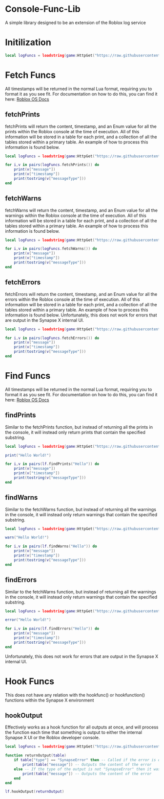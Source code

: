 # Console-Func-Lib
A simple library designed to be an extension of the Roblox log service

# Initilization

```lua
local logFuncs = loadstring(game:HttpGet("https://raw.githubusercontent.com/Skribb11es/Console-Func-Lib/main/main.lua"))()
```

# Fetch Funcs

All timestamps will be returned in the normal Lua format, requiring you to format it as you see fit. For documentation on how to do this, you can find it here: [Roblox OS Docs](https://developer.roblox.com/en-us/api-reference/lua-docs/os)

## fetchPrints

fetchPrints will return the content, timestamp, and an Enum value for all the prints within the Roblox console at the time of execution. All of this information will be stored in a table for each print, and a collection of all the tables stored within a primary table. An example of how to process this information is found below.
```lua
local logFuncs = loadstring(game:HttpGet("https://raw.githubusercontent.com/Skribb11es/Console-Func-Lib/main/main.lua"))()

for i,v in pairs(logFuncs.fetchPrints()) do
    print(v["message"])
    print(v["timestamp"])
    print(tostring(v["messageType"]))
end
```

## fetchWarns

fetchWarns will return the content, timestamp, and an Enum value for all the warnings within the Roblox console at the time of execution. All of this information will be stored in a table for each print, and a collection of all the tables stored within a primary table. An example of how to process this information is found below.
```lua
local logFuncs = loadstring(game:HttpGet("https://raw.githubusercontent.com/Skribb11es/Console-Func-Lib/main/main.lua"))()

for i,v in pairs(logFuncs.fetchWarns()) do
    print(v["message"])
    print(v["timestamp"])
    print(tostring(v["messageType"]))
end
```

## fetchErrors

fetchErrors will return the content, timestamp, and an Enum value for all the errors within the Roblox console at the time of execution. All of this information will be stored in a table for each print, and a collection of all the tables stored within a primary table. An example of how to process this information is found below. Unfortunately, this does not work for errors that are output in the Synapse X internal UI.
```lua
local logFuncs = loadstring(game:HttpGet("https://raw.githubusercontent.com/Skribb11es/Console-Func-Lib/main/main.lua"))()

for i,v in pairs(logFuncs.fetchErrors()) do
    print(v["message"])
    print(v["timestamp"])
    print(tostring(v["messageType"]))
end
```

# Find Funcs

All timestamps will be returned in the normal Lua format, requiring you to format it as you see fit. For documentation on how to do this, you can find it here: [Roblox OS Docs](https://developer.roblox.com/en-us/api-reference/lua-docs/os)

## findPrints

Similar to the fetchPrints function, but instead of returning all the prints in the console, it will instead only return prints that contain the specified substring.
```lua
local logFuncs = loadstring(game:HttpGet("https://raw.githubusercontent.com/Skribb11es/Console-Func-Lib/main/main.lua"))()

print("Hello World!")

for i,v in pairs(lf.findPrints("Hello")) do
    print(v["message"])
    print(v["timestamp"])
    print(tostring(v["messageType"]))
end
```

## findWarns

Similar to the fetchWarns function, but instead of returning all the warnings in the console, it will instead only return warnings that contain the specified substring.
```lua
local logFuncs = loadstring(game:HttpGet("https://raw.githubusercontent.com/Skribb11es/Console-Func-Lib/main/main.lua"))()

warn("Hello World!")

for i,v in pairs(lf.findWarns("Hello")) do
    print(v["message"])
    print(v["timestamp"])
    print(tostring(v["messageType"]))
end
```

## findErrors

Similar to the fetchWarns function, but instead of returning all the warnings in the console, it will instead only return warnings that contain the specified substring.
```lua
local logFuncs = loadstring(game:HttpGet("https://raw.githubusercontent.com/Skribb11es/Console-Func-Lib/main/main.lua"))()

error("Hello World!")

for i,v in pairs(lf.findErrors("Hello")) do
    print(v["message"])
    print(v["timestamp"])
    print(tostring(v["messageType"]))
end
```
Unfortunately, this does not work for errors that are output in the Synapse X internal UI.

# Hook Funcs

This does not have any relation with the hookfunc() or hookfunction() functions within the Synapse X environment

## hookOutput

Effectively works as a hook function for all outputs at once, and will process the function each time that something is output to either the internal Synapse X UI or the Roblox developer console.
```lua
local logFuncs = loadstring(game:HttpGet("https://raw.githubusercontent.com/Skribb11es/Console-Func-Lib/main/main.lua"))()

function returnOutput(table)
    if table["type"] == "SynapseError" then -- Called if the error is output to the Synapse X console
        print(table["message"]) -- Outputs the content of the error
    else -- If the type of the output is not "SynapseError" then it was output to the internal console and will have an Enum value as the "type" that will allow you to sort them accordingly.
        print(table["message"]) -- Outputs the content of the error
    end
end

lf.hookOutput(returnOutput)
```

